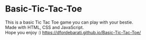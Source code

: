 # Basic-Tic-Tac-Toe
This is a basic Tic Tac Toe game you can play with your bestie.<br>
Made with HTML, CSS and JavaScript.<br>
Hope you enjoy :)
https://dfordebarati.github.io/Basic-Tic-Tac-Toe/
